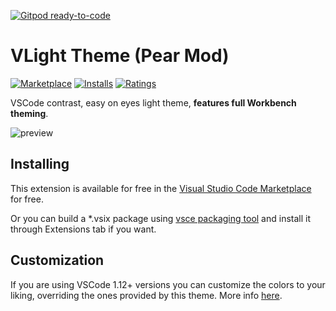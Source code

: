 [![Gitpod ready-to-code](https://img.shields.io/badge/Gitpod-ready--to--code-blue?logo=gitpod)](https://gitpod.io/#https://github.com/Vladeeg/vscode-theme-vlight)

# VLight Theme (Pear Mod)

[![Marketplace](https://vsmarketplacebadge.apphb.com/version/vladeeg.vscode-theme-vlight.svg)](https://marketplace.visualstudio.com/items/vladeeg.vscode-theme-vlight) [![Installs](https://vsmarketplacebadge.apphb.com/installs/vladeeg.vscode-theme-vlight.svg)](https://marketplace.visualstudio.com/items/vladeeg.vscode-theme-vlight) [![Ratings](https://vsmarketplacebadge.apphb.com/rating-short/vladeeg.vscode-theme-vlight.svg)](https://marketplace.visualstudio.com/items/vladeeg.vscode-theme-vlight)  

VSCode contrast, easy on eyes light theme, **features full Workbench theming**.

![preview](https://raw.githubusercontent.com/Vladeeg/vscode-theme-vlight/master/screenshots/preview.png)

## Installing

This extension is available for free in the [Visual Studio Code Marketplace](https://marketplace.visualstudio.com/items?itemName=vladeeg.vscode-theme-vlight) for free.

Or you can build a *.vsix package using [vsce packaging tool](https://code.visualstudio.com/api/working-with-extensions/publishing-extension#packaging-extensions) and install it through Extensions tab if you want.

## Customization

If you are using VSCode 1.12+ versions you can customize the colors to your liking, overriding the ones provided by this theme. More info [here](https://code.visualstudio.com/docs/getstarted/theme-color-reference).
